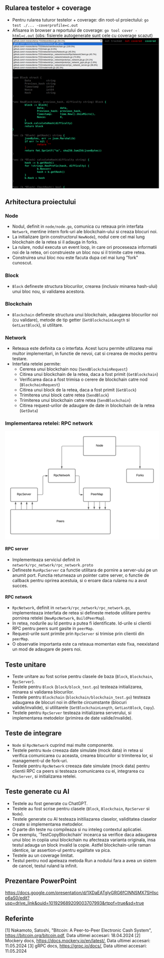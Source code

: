 ## Rularea testelor + coverage

- Pentru rularea tuturor testelor + coverage: din root-ul proiectului: `go test ./... -coverprofile=c.out`
- Afisarea in browser a reportului de coverage: `go tool cover -html=c.out` (obs: fisierele autogenerate sunt cele cu coverage scazut)
![Coverage report](image.png)

## Arhitectura proiectului

### Node

- Nodul, definit in `node/node.go`, comunica cu reteaua prin interfata `Network`, mentine intern fork-uri ale blockchain-ului si creaza blocuri noi.
- La initializare (prin constructorul `NewNode`), nodul cere cel mai lung blockchain de la retea si il adauga in forks.
- La rulare, nodul executa un event loop, in care ori proceseaza informatii noi de la retea, ori construieste un bloc nou si il trimite catre retea.
- Construirea unui bloc nou este facuta dupa cel mai lung "fork" cunoscut.

### Block

- `Block` defineste structura blocurilor, crearea (inclusiv minarea hash-ului) unui bloc nou, si validarea acestora.

### Blockchain

- `Blockchain` defineste structura unui blockchain, adaugarea blocurilor noi (cu validare), metode de tip getter (`GetBlockchainLength` si `GetLastBlock`), si utilitare.

### Network

- Reteaua este definita ca o interfata. Acest lucru permite utilizarea mai multor implementari, in functie de nevoi, cat si crearea de mocks pentru testare.
- Interfata retelei permite: 
    - Cererea unui blockchain nou (`SendBlockchainRequest`)
    - Citirea unui blockchain de la retea, daca a fost primit (`GetBlockchain`)
    - Verificarea daca a fost trimisa o cerere de blockchain catre nod (`BlockchainRequest`)
    - Citirea unui block de la retea, daca a fost primit (`GetBlock`)
    - Trimiterea unui block catre retea (`SendBlock`)
    - Trimiterea unui blockchain catre retea (`SendBlockchain`)
    - Citirea request-urilor de adaugare de date in blockchain de la retea (`GetData`)

### Implementarea retelei: RPC network
![diagrama implementare](implementation_diagram.png)

#### RPC server

- Implementeaza serviciul definit in `network/rpc_network/rpc_network.proto`
- Defineste `RunRpcServer` ca functie utilitara de pornire a server-ului pe un anumit port. Functia returneaza un pointer catre server, o functie de callback pentru oprirea acestuia, si o eroare daca rularea nu a avut succes.

#### RPC network

- `RpcNetwork`, definit in `network/rpc_network/rpc_network.go`, implementeaza interfata de retea si defineste metode utilitare pentru pornirea retelei (`NewRpcNetwork`, `BuildPeerMap`).
- In retea, nodurile au Id pentru a putea fi identificate. Id-urile si clientii RPC pentru peers sunt gasite in `peerMap`.
- Request-urile sunt primite prin `RpcServer` si trimise prin clientii din `peerMap`.
- O observatie importanta este ca reteaua momentan este fixa, neexistand un mod de adaugare de peers noi.

## Teste unitare

- Teste unitare au fost scrise pentru clasele de baza (`Block`, `Blockchain`, `RpcServer`).
- Testele pentru `Block` (`block/block_test.go`) testeaza initializarea, minarea si validarea blocurilor.
- Testele pentru `Blockchain` (`blockchain/blockchain_test.go`) testeaza adaugarea de blocuri noi in diferite circumstante (blocuri valide/invalide), si utilitarele (`GetBlockchainLength`, `GetLastBlock`, `Copy`).
- Testele pentru `RpcServer` testeaza initializarea serverului, si implementarea metodelor (primirea de date valide/invalide).

## Teste de integrare

- `Node` si `RpcNetwork` cuprind mai multe componente.
- Testele pentru `Node` creeaza date simulate (mock data) in retea si verifica comunicarea cu aceasta, crearea blocurilor si trimiterea lor, si management-ul de fork-uri.
- Testele pentru `RpcNetwork` creeaza date simulate (mock data) pentru clientii RPC ca peers si testeaza comunicarea cu ei, integrarea cu `RpcServer`, si initializarea retelei.

## Teste generate cu AI

- Testele au fost generate cu ChatGPT.
- Testele au fost scrise pentru clasele (`Block`, `Blockchain`, `RpcServer` si `Node`).
- Testele generate cu AI testeaza initiliazarea claselor, validitatea claselor create si implementarea metodelor.
- O parte din teste nu compileaza si nu inteleg contextul aplicatiei.
- De exemplu, 'TestCopyBlockchain' incearca sa verifice daca adaugarea unui bloc in copiia unui blockchain nu afecteaza varianta originala, insa testul adauga un block invalid la copie. Astfel blockchain-urile raman identice, iar assertion-ul pentru egalitate va pica.
- Testele au un coverage limitat.
- Testul pentru nod apeleaza metoda Run a nodului fara a avea un sistem de cancel, testul ruland la infinit.

## Prezentare PowerPoint
https://docs.google.com/presentation/d/1XDaEATglyGRG6fClNNSMX7SHIscp6aS0/edit?usp=drive_link&ouid=101929689209003707993&rtpof=true&sd=true

## Referinte

[1] Nakamoto, Satoshi, "Bitcoin: A Peer-to-Peer Electronic Cash System", https://bitcoin.org/bitcoin.pdf, Data ultimei accesari: 18.04.2024
[2] Mockery docs, https://docs.mockery.io/en/latest/, Data ultimei accesari: 11.05.2024
[3] gRPC docs, https://grpc.io/docs/, Data ultimei accesari: 11.05.2024
